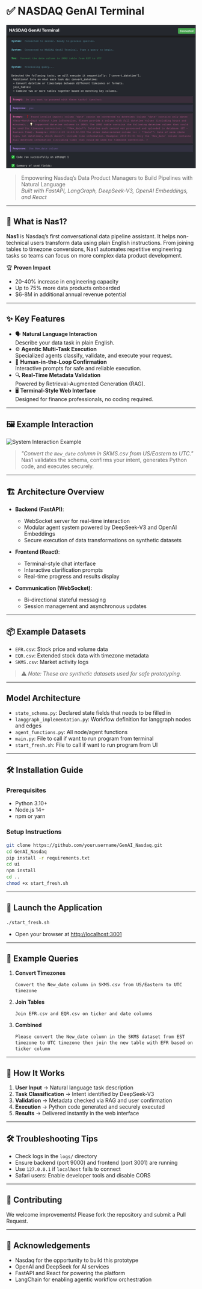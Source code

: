# ✅ NASDAQ GenAI Terminal

![NASDAQ GenAI Terminal Interface](assets/terminal_screenshot.png)

> Empowering Nasdaq’s Data Product Managers to Build Pipelines with Natural Language  
> _Built with FastAPI, LangGraph, DeepSeek-V3, OpenAI Embeddings, and React_

---

## 🚀 What is Nas1?

**Nas1** is Nasdaq’s first conversational data pipeline assistant. It helps non-technical users transform data using plain English instructions. From joining tables to timezone conversions, Nas1 automates repetitive engineering tasks so teams can focus on more complex data product development.

🏆 **Proven Impact**  
- 20-40% increase in engineering capacity  
- Up to 75% more data products onboarded  
- $6-8M in additional annual revenue potential

---

## ✨ Key Features

- 🗣️ **Natural Language Interaction**  
  Describe your data task in plain English.
- ⚙️ **Agentic Multi-Task Execution**  
  Specialized agents classify, validate, and execute your request.
- 🔄 **Human-in-the-Loop Confirmation**  
  Interactive prompts for safe and reliable execution.
- 🔍 **Real-Time Metadata Validation**  
  Powered by Retrieval-Augmented Generation (RAG).
- 🖥️ **Terminal-Style Web Interface**  
  Designed for finance professionals, no coding required.

---

## 🖼️ Example Interaction

![System Interaction Example](assets/ui_screenshot.png)

> *"Convert the `New_date` column in SKMS.csv from US/Eastern to UTC."*  
Nas1 validates the schema, confirms your intent, generates Python code, and executes securely.

---

## 🏗️ Architecture Overview

- **Backend (FastAPI)**:  
  - WebSocket server for real-time interaction  
  - Modular agent system powered by DeepSeek-V3 and OpenAI Embeddings  
  - Secure execution of data transformations on synthetic datasets

- **Frontend (React)**:  
  - Terminal-style chat interface  
  - Interactive clarification prompts  
  - Real-time progress and results display

- **Communication (WebSocket)**:  
  - Bi-directional stateful messaging  
  - Session management and asynchronous updates

---

## 📦 Example Datasets

- `EFR.csv`: Stock price and volume data  
- `EQR.csv`: Extended stock data with timezone metadata  
- `SKMS.csv`: Market activity logs

> ⚠️ _Note: These are synthetic datasets used for safe prototyping._

---

## Model Architecture

- `state_schema.py`: Declared state fields that needs to be filled in
- `langgraph_implementation.py`: Workflow definition for langgraph nodes and edges
- `agent_functions.py`: All node/agent functions
- `main.py`: File to call if want to run program from terminal
- `start_fresh.sh`: File to call if want to run program from UI
  
---

## 🛠️ Installation Guide

### Prerequisites
- Python 3.10+
- Node.js 14+
- npm or yarn

### Setup Instructions
```bash
git clone https://github.com/yourusername/GenAI_Nasdaq.git
cd GenAI_Nasdaq
pip install -r requirements.txt
cd ui
npm install
cd ..
chmod +x start_fresh.sh
```

---

## 🚀 Launch the Application
```bash
./start_fresh.sh
```

- Open your browser at [http://localhost:3001](http://localhost:3001)

---

## 💬 Example Queries

1. **Convert Timezones**
   ```
   Convert the New_date column in SKMS.csv from US/Eastern to UTC timezone
   ```
2. **Join Tables**
   ```
   Join EFR.csv and EQR.csv on ticker and date columns
   ```
3. **Combined**
   ```
   Please convert the New_date column in the SKMS dataset from EST timezone to UTC timezone then join the new table with EFR based on ticker column
   ```

---

## 🧠 How It Works

1. **User Input** → Natural language task description  
2. **Task Classification** → Intent identified by DeepSeek-V3  
3. **Validation** → Metadata checked via RAG and user confirmation  
4. **Execution** → Python code generated and securely executed  
5. **Results** → Delivered instantly in the web interface

---

## 🛠️ Troubleshooting Tips

- Check logs in the `logs/` directory
- Ensure backend (port 9000) and frontend (port 3001) are running
- Use `127.0.0.1` if `localhost` fails to connect
- Safari users: Enable developer tools and disable CORS

---

## 🤝 Contributing

We welcome improvements! Please fork the repository and submit a Pull Request.

---

## 🙏 Acknowledgements

- Nasdaq for the opportunity to build this prototype
- OpenAI and DeepSeek for AI services
- FastAPI and React for powering the platform
- LangChain for enabling agentic workflow orchestration
